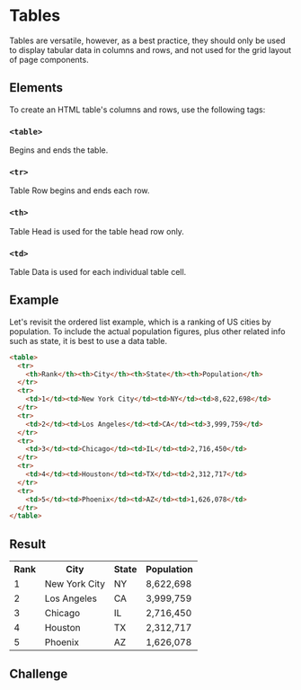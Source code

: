 # Tables
Tables are versatile, however, as a best practice, they should only be used to display tabular data in columns and rows, and not used for the grid layout of page components.

## Elements
To create an HTML table's columns and rows, use the following tags:

### `<table>`
Begins and ends the table.

### `<tr>`
Table Row begins and ends each row.

### `<th>`
Table Head is used for the table head row only.

### `<td>`
Table Data is used for each individual table cell.


## Example
Let's revisit the ordered list example, which is a ranking of US cities by population. To include the actual population figures, plus other related info such as state, it is best to use a data table.

```html
<table>
  <tr>
    <th>Rank</th><th>City</th><th>State</th><th>Population</th>
  </tr>
  <tr>
    <td>1</td><td>New York City</td><td>NY</td><td>8,622,698</td>
  </tr>
  <tr>
    <td>2</td><td>Los Angeles</td><td>CA</td><td>3,999,759</td>
  </tr>
  <tr>
    <td>3</td><td>Chicago</td><td>IL</td><td>2,716,450</td>
  </tr>
  <tr>
    <td>4</td><td>Houston</td><td>TX</td><td>2,312,717</td>
  </tr>
  <tr>
    <td>5</td><td>Phoenix</td><td>AZ</td><td>1,626,078</td>
  </tr>
</table>
```

## Result

<table>
  <tr>
    <th>Rank</th><th>City</th><th>State</th><th>Population</th>
  </tr>
  <tr>
    <td>1</td><td>New York City</td><td>NY</td><td>8,622,698</td>
  </tr>
  <tr>
    <td>2</td><td>Los Angeles</td><td>CA</td><td>3,999,759</td>
  </tr>
  <tr>
    <td>3</td><td>Chicago</td><td>IL</td><td>2,716,450</td>
  </tr>
  <tr>
    <td>4</td><td>Houston</td><td>TX</td><td>2,312,717</td>
  </tr>
  <tr>
    <td>5</td><td>Phoenix</td><td>AZ</td><td>1,626,078</td>
  </tr>
</table>

## Challenge
